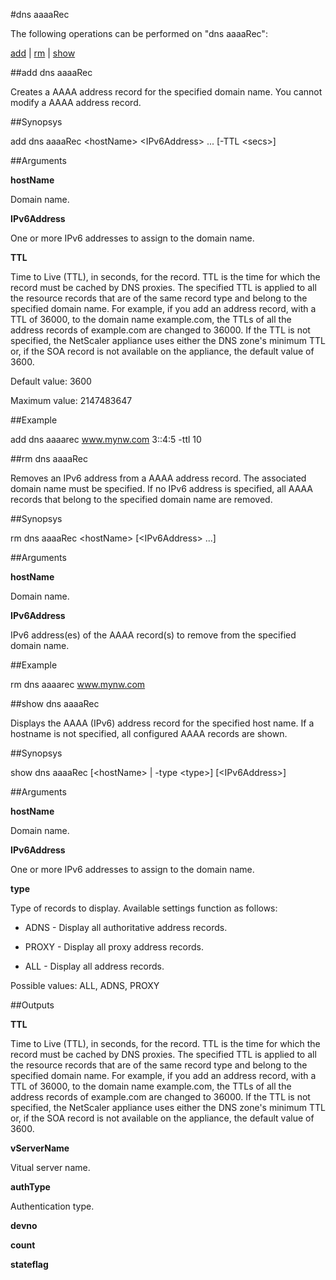 #dns aaaaRec

The following operations can be performed on "dns aaaaRec":


[add](#add-dns-aaaarec) | [rm](#rm-dns-aaaarec) | [show](#show-dns-aaaarec)

##add dns aaaaRec

Creates a AAAA address record for the specified domain name. You cannot modify a AAAA address record.


##Synopsys

add dns aaaaRec &lt;hostName> &lt;IPv6Address> ... [-TTL &lt;secs>]


##Arguments

<b>hostName</b>
Domain name.

<b>IPv6Address</b>
One or more IPv6 addresses to assign to the domain name.

<b>TTL</b>
Time to Live (TTL), in seconds, for the record. TTL is the time for which the record must be cached by DNS proxies. The specified TTL is applied to all the resource records that are of the same record type and belong to the specified domain name. For example, if you add an address record, with a TTL of 36000, to the domain name example.com, the TTLs of all the address records of example.com are changed to 36000. If the TTL is not specified, the NetScaler appliance uses either the DNS zone's minimum TTL or, if the SOA record is not available on the appliance, the default value of 3600.
Default value: 3600
Maximum value: 2147483647



##Example

add dns aaaarec www.mynw.com 3::4:5 -ttl 10

##rm dns aaaaRec

Removes an IPv6 address from a AAAA address record. The associated domain name must be specified. If no IPv6 address is specified, all AAAA records that belong to the specified domain name are removed.


##Synopsys

rm dns aaaaRec &lt;hostName> [&lt;IPv6Address> ...]


##Arguments

<b>hostName</b>
Domain name.

<b>IPv6Address</b>
IPv6 address(es) of the AAAA record(s) to remove from the specified domain name.



##Example

rm dns aaaarec www.mynw.com

##show dns aaaaRec

Displays the AAAA (IPv6) address record for the specified host name. If a hostname is not specified, all configured AAAA records are shown.


##Synopsys

show dns aaaaRec [&lt;hostName> | -type &lt;type>] [&lt;IPv6Address>]


##Arguments

<b>hostName</b>
Domain name.

<b>IPv6Address</b>
One or more IPv6 addresses to assign to the domain name.

<b>type</b>
Type of records to display. Available settings function as follows:
* ADNS - Display all authoritative address records.
* PROXY - Display all proxy address records.
* ALL - Display all address records.
Possible values: ALL, ADNS, PROXY



##Outputs

<b>TTL</b>
Time to Live (TTL), in seconds, for the record. TTL is the time for which the record must be cached by DNS proxies. The specified TTL is applied to all the resource records that are of the same record type and belong to the specified domain name. For example, if you add an address record, with a TTL of 36000, to the domain name example.com, the TTLs of all the address records of example.com are changed to 36000. If the TTL is not specified, the NetScaler appliance uses either the DNS zone's minimum TTL or, if the SOA record is not available on the appliance, the default value of 3600.

<b>vServerName</b>
Vitual server name.

<b>authType</b>
Authentication type.

<b>devno</b>

<b>count</b>

<b>stateflag</b>



